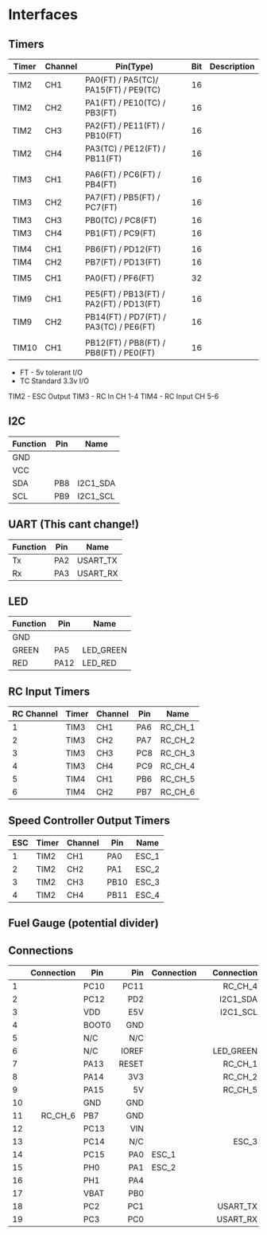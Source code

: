 # Interfaces

## Timers

| Timer  | Channel | Pin(Type)                               | Bit | Description |
|--------|---------|-----------------------------------------|-----|-------------|
| TIM2   | CH1     | PA0(FT) / PA5(TC)/ PA15(FT) / PE9(TC)   | 16  |             |
| TIM2   | CH2     | PA1(FT) / PE10(TC) / PB3(FT)            | 16  |             |
| TIM2   | CH3     | PA2(FT) / PE11(FT) / PB10(FT)           | 16  |             |
| TIM2   | CH4     | PA3(TC) / PE12(FT) / PB11(FT)           | 16  |             |
|        |         |                                         |     |             |
| TIM3   | CH1     | PA6(FT) / PC6(FT) / PB4(FT)             | 16  |             |
| TIM3   | CH2     | PA7(FT) / PB5(FT) / PC7(FT)             | 16  |             |
| TIM3   | CH3     | PB0(TC) / PC8(FT)                       | 16  |             |
| TIM3   | CH4     | PB1(FT) / PC9(FT)                       | 16  |             |
|        |         |                                         |     |             |
| TIM4   | CH1     | PB6(FT) / PD12(FT)                      | 16  |             |
| TIM4   | CH2     | PB7(FT) / PD13(FT)                      | 16  |             |
|        |         |                                         |     |             | 
| TIM5   | CH1     | PA0(FT) / PF6(FT)                       | 32  |             | 
|        |         |                                         |     |             |
| TIM9   | CH1     | PE5(FT) / PB13(FT) / PA2(FT) / PD13(FT) | 16  |             |
| TIM9   | CH2     | PB14(FT) / PD7(FT) / PA3(TC) / PE6(FT)  | 16  |             |
|        |         |                                         |     |             |
| TIM10  | CH1     | PB12(FT) / PB8(FT) / PB8(FT) / PE0(FT)  | 16  |             |

* FT - 5v tolerant I/O
* TC Standard 3.3v I/O


TIM2 - ESC Output
TIM3 - RC In CH 1-4
TIM4 - RC Input CH 5-6
 


## I2C

| Function | Pin | Name     |
|----------|-----|----------|
| GND      |     |          |
| VCC      |     |          |
| SDA      | PB8 | I2C1_SDA |
| SCL      | PB9 | I2C1_SCL |

## UART (This cant change!)

| Function | Pin   | Name     |
|----------|-------|----------|
| Tx       | PA2   | USART_TX |
| Rx       | PA3   | USART_RX |


## LED

| Function | Pin  | Name      |
|----------|------|-----------|
| GND      |      |           |
| GREEN    | PA5  | LED_GREEN |
| RED      | PA12 | LED_RED   |



## RC Input Timers

| RC Channel | Timer | Channel | Pin | Name    |
|------------|-------|---------|-----|---------|
| 1          | TIM3  | CH1     | PA6 | RC_CH_1 | 
| 2          | TIM3  | CH2     | PA7 | RC_CH_2 |
| 3          | TIM3  | CH3     | PC8 | RC_CH_3 |
| 4          | TIM3  | CH4     | PC9 | RC_CH_4 |
| 5          | TIM4  | CH1     | PB6 | RC_CH_5 |
| 6          | TIM4  | CH2     | PB7 | RC_CH_6 |




## Speed Controller Output Timers
| ESC | Timer | Channel | Pin  | Name  |
|-----|-------|---------|------|-------|
| 1   | TIM2  | CH1     | PA0  | ESC_1 |
| 2   | TIM2  | CH2     | PA1  | ESC_2 |
| 3   | TIM2  | CH3     | PB10 | ESC_3 |
| 4   | TIM2  | CH4     | PB11 | ESC_4 |

## Fuel Gauge (potential divider)




## Connections


|     | Connection | Pin   |   Pin | Connection |     | Connection | Pin  |  Pin | Connection |
|-----|-----------:|-------|------:|------------|-----|-----------:|------|-----:|------------|
| 1   |            | PC10  |  PC11 |            |     |    RC_CH_4 | PC9  |  PC8 | RC_CH_3    |
| 2   |            | PC12  |   PD2 |            |     |   I2C1_SDA | PB8  |  PC6 |            |
| 3   |            | VDD   |   E5V |            |     |   I2C1_SCL | PB9  |  PC5 |            |
| 4   |            | BOOT0 |   GND |            |     |            | AVDD |  U5V |            |
| 5   |            | N/C   |   N/C |            |     |            | GND  |  N/C |            |
| 6   |            | N/C   | IOREF |            |     |  LED_GREEN | PA5  | PA12 | LED_RED    |
| 7   |            | PA13  | RESET |            |     |    RC_CH_1 | PA6  | PA11 |            |
| 8   |            | PA14  |   3V3 |            |     |    RC_CH_2 | PA7  | PB12 |            |
| 9   |            | PA15  |    5V |            |     |    RC_CH_5 | PB6  | PB11 | ESC_4      |
| 10  |            | GND   |   GND |            |     |            | PC7  |  GND |            |
| 11  |    RC_CH_6 | PB7   |   GND |            |     |            | PA9  |  PB2 |            |
| 12  |            | PC13  |   VIN |            |     |            | PA8  |  PB1 |            |
| 13  |            | PC14  |   N/C |            |     |      ESC_3 | PB10 | PB15 |            |
| 14  |            | PC15  |   PA0 | ESC_1      |     |            | PB4  | PB14 |            |
| 15  |            | PH0   |   PA1 | ESC_2      |     |            | PB5  | PB13 |            |
| 16  |            | PH1   |   PA4 |            |     |            | PB3  | AGND |            |
| 17  |            | VBAT  |   PB0 |            |     |            | PA10 |  PC4 |            |
| 18  |            | PC2   |   PC1 |            |     |   USART_TX | PA2  |  N/C |            |
| 19  |            | PC3   |   PC0 |            |     |   USART_RX | PA3  |  N/C |            |
